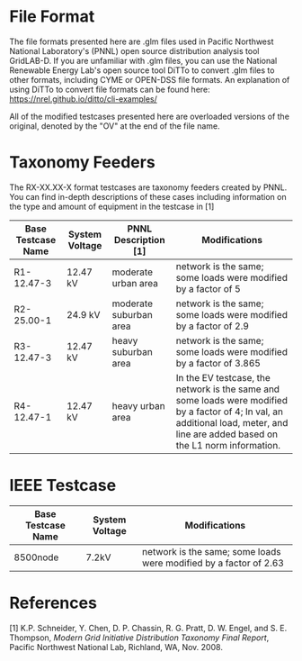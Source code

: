 # File Format
The file formats presented here are .glm files used in Pacific Northwest National Laboratory's (PNNL) open source distribution analysis tool GridLAB-D. 
If you are unfamiliar with .glm files, you can use the National Renewable Energy Lab's open source tool DiTTo to convert .glm files to other formats, 
including CYME or OPEN-DSS file formats. An explanation of using DiTTo to convert file formats can be found here: https://nrel.github.io/ditto/cli-examples/

All of the modified testcases presented here are overloaded versions of the original, denoted by the "OV" at the end of the file name. 

# Taxonomy Feeders
The RX-XX.XX-X format testcases are taxonomy feeders created by PNNL. You can find in-depth descriptions of these cases including information on the type and amount of equipment in the testcase in [1]

Base Testcase Name  | System Voltage | PNNL Description [1]  | Modifications
------------------  | -------------- | --------------------- | -------------
R1-12.47-3     |    12.47 kV    | moderate urban area   | network is the same; some loads were modified by a factor of 5
R2-25.00-1     |     24.9 kV    | moderate suburban area| network is the same; some loads were modified by a factor of 2.9
R3-12.47-3     |    12.47 kV    | heavy suburban area   | network is the same; some loads were modified by a factor of 3.865
R4-12.47-1     |    12.47 kV    | heavy urban area      | In the EV testcase, the network is the same and some loads were modified by a factor of 4; In val, an additional load, meter, and line are added based on the L1 norm information.

# IEEE Testcase
Base Testcase Name  | System Voltage  | Modifications
------------------  | --------------  | -------------
8500node            |    7.2kV        | network is the same; some loads were modified by a factor of 2.63

# References
[1] K.P. Schneider, Y. Chen, D. P. Chassin, R. G. Pratt, D. W. Engel, and S. E. Thompson, _Modern Grid Initiative Distribution Taxonomy Final Report_, Pacific Northwest National Lab, Richland, WA, Nov. 2008.
